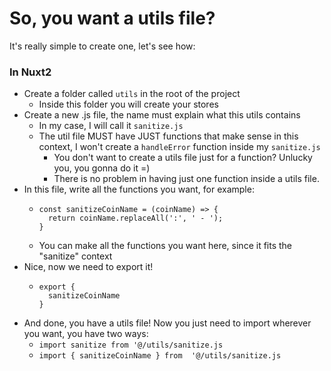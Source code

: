 # So, you want a utils file?
It's really simple to create one, let's see how:

### In Nuxt2
- Create a folder called ```utils``` in the root of the project
  - Inside this folder you will create your stores
- Create a new .js file, the name must explain what this utils contains
  - In my case, I will call it ``sanitize.js``
  - The util file MUST have JUST functions that make sense in this context, I won't create a `handleError` function inside my `sanitize.js`
    - You don't want to create a utils file just for a function? Unlucky you, you gonna do it =)
    - There is no problem in having just one function inside a utils file.
- In this file, write all the functions you want, for example:
  - ```
    const sanitizeCoinName = (coinName) => {
      return coinName.replaceAll(':', ' - ');
    }
    ```
  - You can make all the functions you want here, since it fits the "sanitize" context
- Nice, now we need to export it!
  - ```
    export {
      sanitizeCoinName
    }
    ```
- And done, you have a utils file! Now you just need to import wherever you want, you have two ways:
  - `import sanitize from '@/utils/sanitize.js`
  - `import { sanitizeCoinName } from  '@/utils/sanitize.js`
